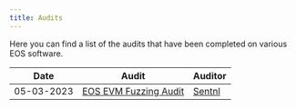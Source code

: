 ```yaml
---
title: Audits
---
```


Here you can find a list of the audits that have been completed on various EOS software.

| Date       | Audit                                                                      | Auditor             |
|------------|----------------------------------------------------------------------------|---------------------|
| 05-03-2023 | [EOS EVM Fuzzing Audit](/pdfs/05_03_2023_eos_evm_fuzzing_audit_sentnl.pdf) | [Sentnl](Sentnl.io) |
